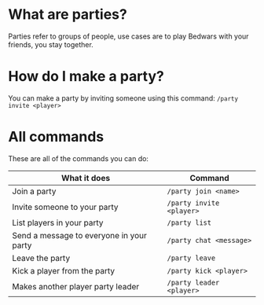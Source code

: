 # What are parties?
Parties refer to groups of people, use cases are to play Bedwars with your friends, you stay together.
# How do I make a party?
You can make a party by inviting someone using this command: `/party invite <player>`
# All commands
These are all of the commands you can do:

| What it does                             | Command                |
|------------------------------------------|------------------------|
| Join a party                             | `/party join <name>`     |
| Invite someone to your party             | `/party invite <player>` |
| List players in your party               | `/party list`            |
| Send a message to everyone in your party | `/party chat <message>`  |
| Leave the party                          | `/party leave`           |
| Kick a player from the party             | `/party kick <player>`   |
| Makes another player party leader        | `/party leader <player>` |